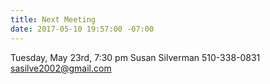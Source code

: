 ```yaml
---
title: Next Meeting
date: 2017-05-10 19:57:00 -07:00
---
```


Tuesday, May 23rd, 7:30 pm
Susan Silverman
510-338-0831
sasilve2002@gmail.com
